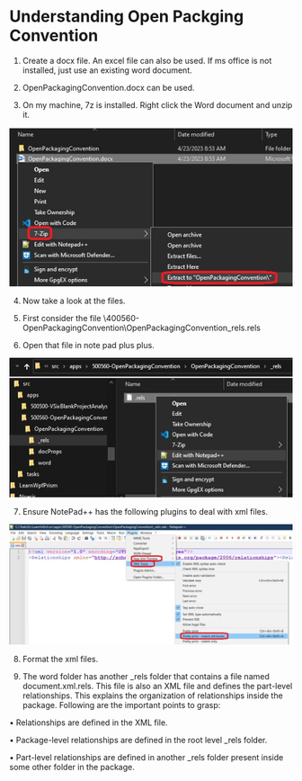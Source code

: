 # Understanding Open Packging Convention

1. Create a docx file. An excel file can also be used. If ms office is not installed, just use an existing word document. 

2. OpenPackagingConvention.docx can be used.

3. On my machine, 7z is installed. Right click the Word document and unzip it.

![UnZip word](./images/50WordDoc50.jpg) 

4. Now take a look at the files.

5. First consider the file \400560-OpenPackagingConvention\OpenPackagingConvention\_rels\.rels

6. Open that file in note pad plus plus. 

![Open xml on note pad ++](./images/60OpenXmlDocsInNotePadPlusPlus60.jpg) 

7. Ensure NotePad++ has the following plugins to deal with xml files.

![Plugins for notepad ++](./images/70PlugInOfNotepadPlusPlus70.jpg) 

8. Format the xml files. 

9. The word folder has another _rels folder that contains a file named document.xml.rels. 
This file is also an XML file and defines the part-level relationships. 
This explains the organization of relationships inside the package. Following are the important points to grasp:

• Relationships are defined in the XML file.

• Package-level relationships are defined in the root level _rels folder.

• Part-level relationships are defined in another _rels folder present inside some other folder in the package.

